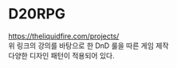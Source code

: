 # D20RPG
https://theliquidfire.com/projects/  
위 링크의 강의를 바탕으로 한 DnD 룰을 따른 게임 제작  
다양한 디자인 패턴이 적용되어 있다.
